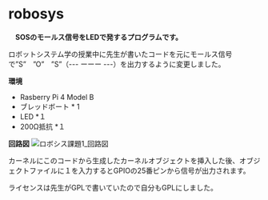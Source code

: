 # robosys
　**SOSのモールス信号をLEDで発するプログラムです。**

ロボットシステム学の授業中に先生が書いたコードを元にモールス信号で”S”　”O”　”S”（--- ーーー ---）を出力するように変更しました。



**環境**
- Rasberry Pi 4 Model B
- ブレッドボート * 1
- LED *１
- 200Ω抵抗 *１
 
**回路図**
 ![ロボシス課題1_回路図](https://user-images.githubusercontent.com/73095840/102452090-173e9880-407d-11eb-8e0e-4c89bb65cf4f.png)



カーネルにこのコードから生成したカーネルオブジェクトを挿入した後、オブジェクトファイルに１を入力するとGPIOの25番ピンから信号が出力されます。

ライセンスは先生がGPLで書いていたので自分もGPLにしました。
